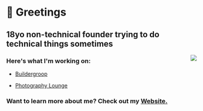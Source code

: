 # 👋 Greetings


## 18yo non-technical founder trying to do technical things sometimes

<a href="https://discord.com/users/397142169506414592">
  <img src="https://lanyard-profile-readme.vercel.app/api/397142169506414592" align="right" />
</a>

### Here's what I'm working on:

- [Buildergroop](https://buildergroop.com)

- [Photography Lounge](https://discord.gg/photography)

### Want to learn more about me? Check out my [Website.](https://aridutilh.com)
